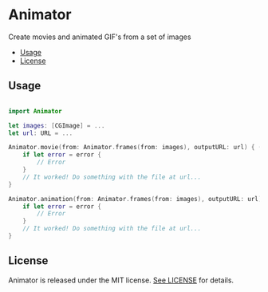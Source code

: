 # Animator

Create movies and animated GIF's from a set of images

- [Usage](#usage)
- [License](#license)

## Usage

```swift

import Animator

let images: [CGImage] = ...
let url: URL = ...

Animator.movie(from: Animator.frames(from: images), outputURL: url) { (error) in
    if let error = error {
        // Error
    }
    // It worked! Do something with the file at url...
}

Animator.animation(from: Animator.frames(from: images), outputURL: url) { (error) in
    if let error = error {
        // Error
    }
    // It worked! Do something with the file at url...
}

```

## License

Animator is released under the MIT license. [See LICENSE](https://github.com/infinitetoken/Animator/blob/master/LICENSE) for details.
